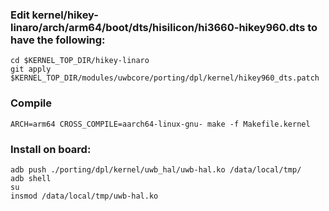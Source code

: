 ### Edit kernel/hikey-linaro/arch/arm64/boot/dts/hisilicon/hi3660-hikey960.dts to have the following:

```
cd $KERNEL_TOP_DIR/hikey-linaro
git apply $KERNEL_TOP_DIR/modules/uwbcore/porting/dpl/kernel/hikey960_dts.patch 
```

### Compile

```
ARCH=arm64 CROSS_COMPILE=aarch64-linux-gnu- make -f Makefile.kernel

```


### Install on board:

```
adb push ./porting/dpl/kernel/uwb_hal/uwb-hal.ko /data/local/tmp/
adb shell
su
insmod /data/local/tmp/uwb-hal.ko
```